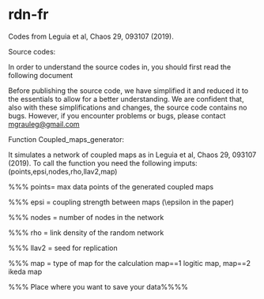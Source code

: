 # rdn-fr
Codes from Leguia et al, Chaos 29, 093107 (2019).

Source codes:
 
In order to understand the source codes in, you should first read the following document
 
Before publishing the source code, we have simplified it and reduced it to the essentials to allow for a better understanding. We are confident that, also with these simplifications and changes, the source code contains no bugs. However, if you encounter problems or bugs, please contact mgrauleg@gmail.com


Function Coupled_maps_generator:

It simulates a network of coupled maps as in Leguia et al, Chaos 29, 093107 (2019).
To call the function you need the following imputs:
(points,epsi,nodes,rho,llav2,map)

%%% points= max data points of the generated coupled maps

%%% epsi = coupling strength between maps (\epsilon in the paper)

%%% nodes = number of nodes in the network

%%% rho = link density of the random network

%%% llav2 = seed for replication

%%% map = type of map for the calculation map==1 logitic map, map==2 ikeda map

%%% Place where you want to save your data%%%%
